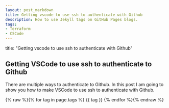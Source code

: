 ```yaml
---
layout: post_markdown
title: Getting vscode to use ssh to authenticate with Github
description: How to use Jekyll tags on GitHub Pages blogs.
tags:
- Terraform
- CSCode
---
```

title: "Getting vscode to use ssh to authenticate with Github"
## Getting VSCode to use ssh to authenticate to Github

There are multiple ways to authenticate to Github. In this post I am going to show you how to make VSCode to use ssh to authenticate with Github.

{% raw %}{% for tag in page.tags %}
    {{ tag }}
{% endfor %}{% endraw %}
